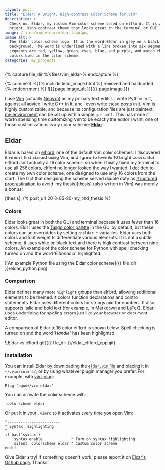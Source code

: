 ```yaml
---
layout: post
title: "Eldar: A Bright, High-contrast Color Scheme for Vim"
description: >
  Check out Eldar, my custom Vim color scheme based on elflord. It is a
  bright, high-contrast theme that looks great in the terminal or GUI!
image: /files/vim_eldar/eldar_logo.png
image_alt: >
  The Eldar color scheme logo. It is the word Eldar in grey on a black
  background. The word is underlined with a line broken into six segments. The
  segments are red, yellow, green, cyan, blue, and purple, and match the
  colors used in the color scheme.
categories: my_projects
---
```


{% capture file_dir %}/files/vim_eldar{% endcapture %}

{% comment %}{% include lead_image.html %} removed and hardcoded. {% endcomment %}
[![{{ page.image_alt }}]({{ page.image }})][eldar]

I use [Vim][vim] (actually [Neovim][neovim]) as my primary text editor. I
write Python in it, against all advice I write C++ in it, and I even write
these posts in it. Vim is highly customizable, and because its configuration
files are just plaintext, [my environment][dotfiles] can be set up with a
simple `git pull`. This has made it worth spending time customizing Vim to be
exactly the editor I want; one of those customizations is my color scheme:
[**Eldar**][eldar].

[vim]: https://www.vim.org
[neovim]: https://neovim.io
[dotfiles]: https://github.com/agude/dotfiles/tree/master/vim
[eldar]: https://github.com/agude/vim-eldar

## Eldar

Eldar is based on [elflord][elcs], one of the default Vim color schemes. I
discovered it when I first started using Vim, and I grew to love its 16 bright
colors. But elflord isn't actually a 16 color scheme, so when I finally fixed
my terminal to use all 256 colors, elflord no longer looked the way I wanted.
I decided to create my own color scheme, one designed to use only 16 colors
from the start. The fact that designing the scheme served double duty as
[structured procrastination][sp] to avoid [my thesis][thesis] (also written in
Vim) was merely a bonus!

[elcs]: https://github.com/vim/vim/blob/master/runtime/colors/elflord.vim
[sp]: https://www.chronicle.com/article/How-to-ProcrastinateStill/93959
[thesis]: {% post_url 2018-05-20-my_phd_thesis %}

### Colors

Eldar looks great in both the GUI and terminal because it uses fewer than 16
colors. Eldar uses the [Tango color palette][tango] in the GUI by default, but
these colors can be overridden by setting `g:eldar_*` variables. Eldar
uses both colors and font weight to differentiate various elements. It is not
a subtle scheme; it uses white on black text and there is high contrast
between nine colors. An example of the color scheme for Python with spell
checking turned on and the word '_Fibonacci_' highlighted:

[tango]: http://tango.freedesktop.org/Tango_Icon_Theme_Guidelines#Color_Palette

![An example Python file using the Eldar color scheme]({{ file_dir
}}/eldar_python.png)

### Comparison

Eldar defines many more `highlight` groups than elflord, allowing additional
elements to be themed. It colors function declarations and control statements.
Eldar uses different colors for strings and for numbers. It also supports
italic and bold text (for example, in [Markdown][markdown] and
[LaTeX][latex]). Eldar uses underlining for spelling errors just like your
browser or document editor.

[markdown]: https://daringfireball.net/projects/markdown/
[latex]: https://www.latex-project.org/

A comparison of Eldar to 16 color elflord is shown below. Spell checking is
turned on and the word '_Handle_' has been highlighted.

![Eldar vs elflord gif]({{ file_dir }}/eldar_elflord_cpp.gif)

### Installation

You can install Eldar by downloading the [`eldar.vim` file][file] and placing
it in `~/.vim/colors/`, or by using whatever plugin manager you prefer. For
example, with [vim-plug][plug]:

[file]: https://github.com/agude/vim-eldar/blob/master/colors/eldar.vim
[plug]: https://github.com/junegunn/vim-plug

```vim
Plug 'agude/vim-eldar'
```

You can activate the color scheme with:

```vim
:colorscheme eldar
```

Or put it in your `.vimrc` so it activates every time you open Vim:

```vim
"------------------------
" Syntax: highlighting
"------------------------
if has('syntax')
    syntax enable             " Turn on syntax highlighting
    silent! colorscheme eldar " Custom color scheme
endif
```

Give Eldar a try! If something doesn't work, please report it on [Eldar's
Github page][eldar]. Thanks!

